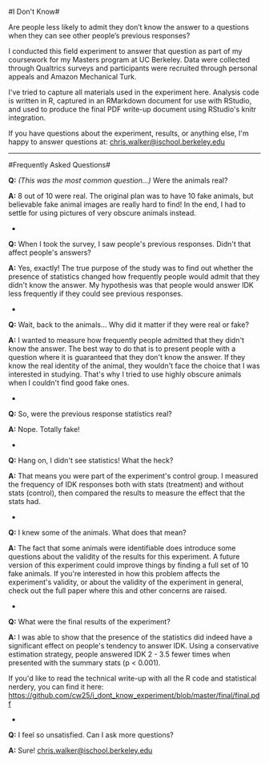 #I Don't Know#

Are people less likely to admit they don’t know the answer to a questions when they can see other people’s previous responses?

I conducted this field experiment to answer that question as part of my coursework for my Masters program at UC Berkeley. Data were collected through Qualtrics surveys and participants were recruited through personal appeals and Amazon Mechanical Turk.

I've tried to capture all materials used in the experiment here. Analysis code is written in R, captured in an RMarkdown document for use with RStudio, and used to produce the final PDF write-up document using RStudio's knitr integration.

If you have questions about the experiment, results, or anything else, I'm happy to answer questions at: chris.walker@ischool.berkeley.edu

***

#Frequently Asked Questions#


**Q:** _(This was the most common question...)_ Were the animals real?

**A:** 8 out of 10 were real. The original plan was to have 10 fake animals, but believable fake animal images are really hard to find! In the end, I had to settle for using pictures of very obscure animals instead.

-


**Q:** When I took the survey, I saw people's previous responses. Didn't that affect people's answers?

**A:** Yes, exactly! The true purpose of the study was to find out whether the presence of statistics changed how frequently people would admit that they didn't know the answer. My hypothesis was that people would answer IDK less frequently if they could see previous responses.

-


**Q:** Wait, back to the animals... Why did it matter if they were real or fake?

**A:** I wanted to measure how frequently people admitted that they didn't know the answer. The best way to do that is to present people with a question where it is guaranteed that they don't know the answer. If they know the real identity of the animal, they wouldn't face the choice that I was interested in studying. That's why I tried to use highly obscure animals when I couldn't find good fake ones.

-


**Q:** So, were the previous response statistics real?

**A:** Nope. Totally fake!

-


**Q:** Hang on, I didn't see statistics! What the heck?

**A:** That means you were part of the experiment's control group. I measured the frequency of IDK responses both with stats (treatment) and without stats (control), then compared the results to measure the effect that the stats had.

-


**Q:** I knew some of the animals. What does that mean?

**A:** The fact that some animals were identifiable does introduce some questions about the validity of the results for this experiment. A future version of this experiment could improve things by finding a full set of 10 fake animals. If you're interested in how this problem affects the experiment's validity, or about the validity of the experiment in general, check out the full paper where this and other concerns are raised.

-


**Q:** What were the final results of the experiment?

**A:** I was able to show that the presence of the statistics did indeed have a significant effect on people's tendency to answer IDK. Using a conservative estimation strategy, people answered IDK 2 - 3.5 fewer times when presented with the summary stats (p < 0.001).

If you'd like to read the technical write-up with all the R code and statistical nerdery, you can find it here: https://github.com/cw25/i_dont_know_experiment/blob/master/final/final.pdf

-


**Q:** I feel so unsatisfied. Can I ask more questions?

**A:** Sure! chris.walker@ischool.berkeley.edu


